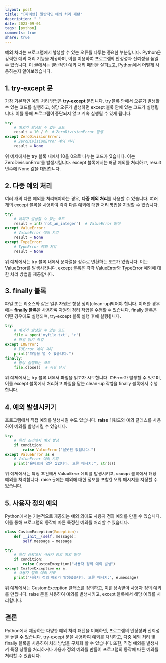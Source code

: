```yaml
---
layout: post
title: "[파이썬] 일반적인 예외 처리 패턴"
description: " "
date: 2023-09-01
tags: [python]
comments: true
share: true
---
```


예외 처리는 프로그램에서 발생할 수 있는 오류를 다루는 중요한 부분입니다. Python은 강력한 예외 처리 기능을 제공하며, 이를 이용하여 프로그램의 안정성과 신뢰성을 높일 수 있습니다. 이 글에서는 일반적인 예외 처리 패턴을 살펴보고, Python에서 어떻게 사용하는지 알아보겠습니다.

## 1. try-except 문

가장 기본적인 예외 처리 방법은 **try-except** 문입니다. try 블록 안에서 오류가 발생할 수 있는 코드를 실행하고, 해당 오류가 발생하면 except 블록 안에 있는 코드가 실행됩니다. 이를 통해 프로그램이 중단되지 않고 계속 실행될 수 있게 됩니다.

```python
try:
    # 예외가 발생할 수 있는 코드
    result = 10 / 0  # ZeroDivisionError 발생
except ZeroDivisionError:
    # ZeroDivisionError 예외 처리
    result = None
```

위 예제에서는 try 블록 내에서 10을 0으로 나누는 코드가 있습니다. 이는 ZeroDivisionError를 발생시킵니다. except 블록에서는 해당 예외를 처리하고, result 변수에 None 값을 대입합니다.

## 2. 다중 예외 처리

여러 개의 다른 예외를 처리해야하는 경우, **다중 예외 처리**를 사용할 수 있습니다. 여러 개의 except 블록을 사용하여 각각 다른 예외에 대한 처리 방법을 지정할 수 있습니다.

```python
try:
    # 예외가 발생할 수 있는 코드
    result = int('not_an_integer')  # ValueError 발생
except ValueError:
    # ValueError 예외 처리
    result = None
except TypeError:
    # TypeError 예외 처리
    result = None
```

위 예제에서는 try 블록 내에서 문자열을 정수로 변환하는 코드가 있습니다. 이는 ValueError를 발생시킵니다. except 블록은 각각 ValueError와 TypeError 예외에 대한 처리 방법을 제공합니다.

## 3. finally 블록

파일 또는 리소스와 같은 일부 자원은 항상 정리(clean-up)되어야 합니다. 이러한 경우에는 **finally 블록**을 사용하여 자원의 정리 작업을 수행할 수 있습니다. finally 블록은 어떤 경우에도 실행되며, try-except 블록 실행 후에 실행됩니다.

```python
try:
    # 예외가 발생할 수 있는 코드
    file = open('myfile.txt', 'r')
    # 파일 읽기 작업
except IOError:
    # IOError 예외 처리
    print("파일을 열 수 없습니다.")
finally:
    # 항상 실행되는 코드
    file.close()  # 파일 닫기
```

위 예제에서는 try 블록 내에서 파일을 읽고자 시도합니다. IOError가 발생할 수 있으며, 이를 except 블록에서 처리하고 파일을 닫는 clean-up 작업을 finally 블록에서 수행합니다.

## 4. 예외 발생시키기

프로그램에서 직접 예외를 발생시킬 수도 있습니다. **raise** 키워드와 예외 클래스를 사용하여 예외를 발생시킬 수 있습니다.

```python
try:
    # 특정 조건에서 예외 발생
    if condition:
        raise ValueError("잘못된 값입니다.")
except ValueError as e:
    # ValueError 예외 처리
    print("올바르지 않은 값입니다. 오류 메시지:", str(e))
```

위 예제에서는 특정 조건에서 ValueError 예외를 발생시키고, except 블록에서 해당 예외를 처리합니다. raise 문에는 예외에 대한 정보를 포함한 오류 메시지를 지정할 수 있습니다.

## 5. 사용자 정의 예외

Python에서는 기본적으로 제공되는 예외 외에도 사용자 정의 예외를 만들 수 있습니다. 이를 통해 프로그램의 동작에 따른 특정한 예외를 처리할 수 있습니다.

```python
class CustomException(Exception):
    def __init__(self, message):
        self.message = message

try:
    # 특정 상황에서 사용자 정의 예외 발생
    if condition:
        raise CustomException("사용자 정의 예외 발생")
except CustomException as e:
    # 사용자 정의 예외 처리
    print("사용자 정의 예외가 발생했습니다. 오류 메시지:", e.message)
```

위 예제에서는 CustomException 클래스를 정의하고, 이를 상속받아 사용자 정의 예외를 만듭니다. raise 문을 사용하여 예외를 발생시키고, except 블록에서 해당 예외를 처리합니다.

## 결론

Python에서 제공하는 다양한 예외 처리 패턴을 이해하면, 프로그램의 안정성과 신뢰성을 높일 수 있습니다. try-except 문을 사용하여 예외를 처리하고, 다중 예외 처리 및 finally 블록을 사용하여 처리 방법을 구체화 할 수 있습니다. 또한, 직접 예외를 발생시켜 특정 상황을 처리하거나 사용자 정의 예외를 만들어 프로그램의 동작에 따른 예외를 처리할 수 있습니다.